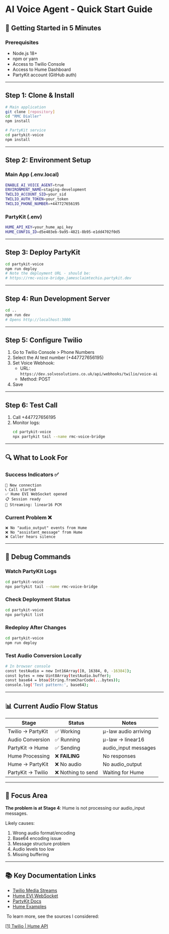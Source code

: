 # AI Voice Agent - Quick Start Guide

## 🚀 Getting Started in 5 Minutes

### Prerequisites
- Node.js 18+
- npm or yarn
- Access to Twilio Console
- Access to Hume Dashboard
- PartyKit account (GitHub auth)

---

## Step 1: Clone & Install

```bash
# Main application
git clone [repository]
cd "RMC Dialler"
npm install

# PartyKit service
cd partykit-voice
npm install
```

---

## Step 2: Environment Setup

### Main App (.env.local)
```bash
ENABLE_AI_VOICE_AGENT=true
ENVIRONMENT_NAME=staging-development
TWILIO_ACCOUNT_SID=your_sid
TWILIO_AUTH_TOKEN=your_token
TWILIO_PHONE_NUMBER=+447727656195
```

### PartyKit (.env)
```bash
HUME_API_KEY=your_hume_api_key
HUME_CONFIG_ID=d5e403eb-9a95-4821-8b95-e1dd4702f0d5
```

---

## Step 3: Deploy PartyKit

```bash
cd partykit-voice
npm run deploy
# Note the deployment URL - should be:
# https://rmc-voice-bridge.jamesclaimtechio.partykit.dev
```

---

## Step 4: Run Development Server

```bash
cd ..
npm run dev
# Opens http://localhost:3000
```

---

## Step 5: Configure Twilio

1. Go to Twilio Console > Phone Numbers
2. Select the AI test number (+447727656195)
3. Set Voice Webhook:
   - URL: `https://dev.solvosolutions.co.uk/api/webhooks/twilio/voice-ai`
   - Method: POST
4. Save

---

## Step 6: Test Call

1. Call +447727656195
2. Monitor logs:
   ```bash
   cd partykit-voice
   npx partykit tail --name rmc-voice-bridge
   ```

---

## 🔍 What to Look For

### Success Indicators ✅
```
🔌 New connection
📞 Call started
✅ Hume EVI WebSocket opened
📋 Session ready
🎤 Streaming: linear16 PCM
```

### Current Problem ❌
```
❌ No "audio_output" events from Hume
❌ No "assistant_message" from Hume
❌ Caller hears silence
```

---

## 🐛 Debug Commands

### Watch PartyKit Logs
```bash
cd partykit-voice
npx partykit tail --name rmc-voice-bridge
```

### Check Deployment Status
```bash
cd partykit-voice
npx partykit list
```

### Redeploy After Changes
```bash
cd partykit-voice
npm run deploy
```

### Test Audio Conversion Locally
```bash
# In browser console
const testAudio = new Int16Array([0, 16384, 0, -16384]);
const bytes = new Uint8Array(testAudio.buffer);
const base64 = btoa(String.fromCharCode(...bytes));
console.log('Test pattern:', base64);
```

---

## 📊 Current Audio Flow Status

| Stage | Status | Notes |
|-------|--------|-------|
| Twilio → PartyKit | ✅ Working | μ-law audio arriving |
| Audio Conversion | ✅ Running | μ-law → linear16 |
| PartyKit → Hume | ✅ Sending | audio_input messages |
| Hume Processing | ❌ **FAILING** | No responses |
| Hume → PartyKit | ❌ No audio | No audio_output |
| PartyKit → Twilio | ❌ Nothing to send | Waiting for Hume |

---

## 🎯 Focus Area

**The problem is at Stage 4**: Hume is not processing our audio_input messages.

Likely causes:
1. Wrong audio format/encoding
2. Base64 encoding issue
3. Message structure problem
4. Audio levels too low
5. Missing buffering

---

## 📚 Key Documentation Links

- [Twilio Media Streams](https://www.twilio.com/docs/voice/media-streams)
- [Hume EVI WebSocket](https://dev.hume.ai/docs/speech-to-speech-evi/websocket)
- [PartyKit Docs](https://docs.partykit.io) 
- [Hume Examples](https://github.com/HumeAI/hume-api-examples/tree/main/evi)

​
To learn more, see the sources I considered:

[[1] Twilio | Hume API](https://dev.hume.ai/docs/integrations/twilio)
​